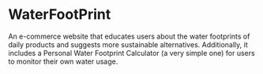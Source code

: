 # WaterFootPrint
An e-commerce website that educates users about the water footprints of daily products and suggests more sustainable alternatives. Additionally, it includes a Personal Water Footprint Calculator (a very simple one) for users to monitor their own water usage.
